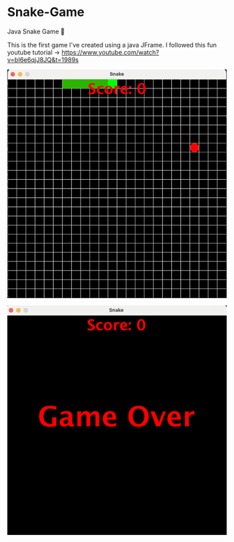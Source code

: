 # Snake-Game
Java Snake Game 🐍

This is the first game I've created using a java JFrame.
I followed this fun youtube tutorial -> https://www.youtube.com/watch?v=bI6e6qjJ8JQ&t=1989s

![Java Snake Game](/Snake/screenshots/Game.png)

![Game Over](/Snake/screenshots/GameOver.png)
